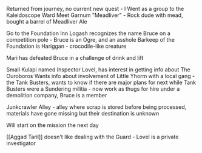 Returned from journey, no current new quest - l
Went as a group to the Kaleidoscope Ward
Meet Garnum "Meadliver" - Rock dude with mead, bought a barrel of Meadliver Ale

Go to the Foundation Inn
Logash recognizes the name Bruce on a competition pole - Bruce is an Ogre, and an asshole
Barkeep of the Foundation is Hariggan - crocodile-like creature

Mari has defeated Bruce in a challenge of drink and lift

Small Kulapi named Inspector Lovel, has interest in getting info about The Ouroboros
Wants info about involvement of Little Yhorm with a local gang - the Tank Busters, wants to know if there are major plans for next while
Tank Busters were a Sundering militia - now work as thugs for hire under a demolition company, Bruce is a member

Junkcrawler Alley - alley where scrap is stored before being processed, materials have gone missing but their destination is unknown

Will start on the mission the next day

[[Aggad Taril]] doesn't like dealing with the Guard - Lovel is a private investigator